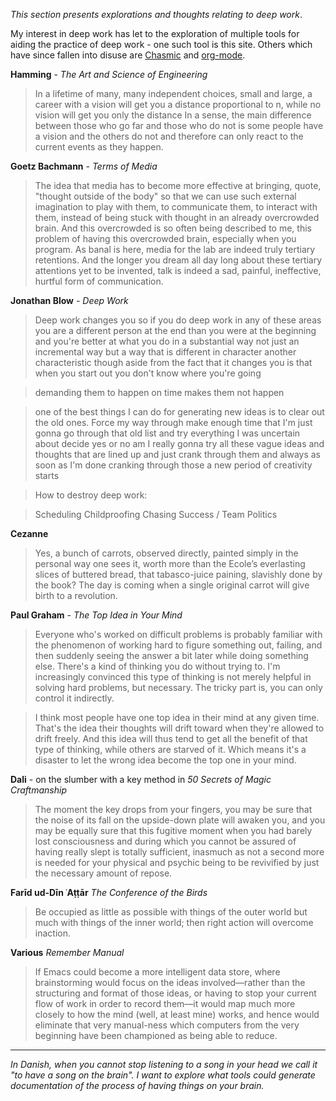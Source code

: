 *This section presents explorations and thoughts relating to deep work*.

My interest in deep work has let to the exploration of multiple tools for aiding the practice of deep work - one such tool is this site. Others which have since fallen into disuse are [Chasmic](#chasmic) and [org-mode](#org-mode).

**Hamming** - *The Art and Science of Engineering* 

> In a lifetime of many, many independent choices, small and large, a career with a vision will get you a distance proportional to n, while no vision will get you only the distance In a sense, the main difference between those who go far and those who do not is some people have a vision and the others do not and therefore can only react to the
current events as they happen.

**Goetz Bachmann** - *Terms of Media*

> The idea that media has to become more effective at bringing, quote, "thought outside of the body" so that we can use such external imagination to play with them, to communicate them, to interact with them, instead of being stuck with thought in an already overcrowded brain. And this overcrowded is so often being described to me, this problem of having this overcrowded brain, especially when you program. As banal is here, media for the lab are indeed truly tertiary retentions. And the longer you dream all day long about these tertiary attentions yet to be invented, talk is indeed a sad, painful, ineffective, hurtful form of communication.

**Jonathan Blow** - *Deep Work*

> Deep work changes you so if you do deep work in any of these areas you are a different person at the end than you were at the beginning and you're better at what you do in a substantial way not just an incremental way but a way that is different in character another characteristic though aside from the fact that it changes you is that when you start out you don't know where you're going

> demanding them to happen on time makes them not happen

> one of the best things I can do for generating new ideas is to clear out the old ones. Force my way through make enough time that I'm just gonna go through that old list and try everything I was uncertain about decide yes or no am I really gonna try all these vague ideas and thoughts that are lined up and just crank through them and always as soon as I'm done cranking through those a new period of creativity starts

> How to destroy deep work:

> Scheduling
> Childproofing
> Chasing Success / Team Politics


 **Cezanne** 

 >Yes, a bunch of carrots, observed directly, painted simply in the personal way one sees it, worth more than the Ecole’s everlasting slices of buttered bread, that tabasco-juice paining, slavishly done by the book? The day is coming when a single original carrot will give birth to a revolution.

**Paul Graham** - *The Top Idea in Your Mind*

>Everyone who's worked on difficult problems is probably familiar with the phenomenon of working hard to figure something out, failing, and then suddenly seeing the answer a bit later while doing something else. There's a kind of thinking you do without trying to. I'm increasingly convinced this type of thinking is not merely helpful in solving hard problems, but necessary. The tricky part is, you can only control it indirectly. 

>I think most people have one top idea in their mind at any given time. That's the idea their thoughts will drift toward when they're allowed to drift freely. And this idea will thus tend to get all the benefit of that type of thinking, while others are starved of it. Which means it's a disaster to let the wrong idea become the top one in your mind.

**Dali** - on the slumber with a key method in *50 Secrets of Magic Craftmanship*

> The moment the key drops from your fingers, you may be sure that the noise of its fall on the upside-down plate will awaken you, and you may be equally sure that this fugitive moment when you had barely lost consciousness and during which you cannot be assured of having really slept is totally sufficient, inasmuch as not a second more is needed for your physical and psychic being to be revivified by just the necessary amount of repose.

**Farīd ud-Dīn ʿAṭṭār** *The Conference of the Birds*

> Be occupied as little as possible with things of the outer world but much with things of the inner world; then right action will overcome inaction.

**Various** *Remember Manual*

> If Emacs could become a more intelligent data store, where brainstorming would focus on the ideas involved—rather than the structuring and format of those ideas, or having to stop your current flow of work in order to record them—it would map much more closely to how the mind (well, at least mine) works, and hence would eliminate that very manual-ness which computers from the very beginning have been championed as being able to reduce.

___

*In Danish, when you cannot stop listening to a song in your head we call it "to have a song on the brain". I want to explore what tools could generate documentation of the process of having things on your brain.*

